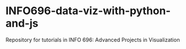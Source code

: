 # INFO696-data-viz-with-python-and-js
Repository for tutorials in INFO 696: Advanced Projects in Visualization
